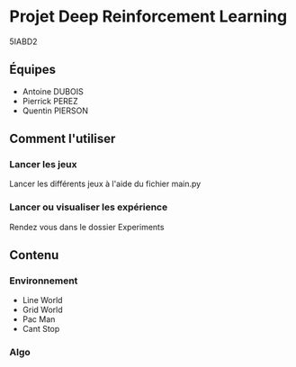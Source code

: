 # Projet Deep Reinforcement Learning
5IABD2

## Équipes
- Antoine DUBOIS
- Pierrick PEREZ
- Quentin PIERSON

## Comment l'utiliser

### Lancer les jeux
Lancer les différents jeux à l'aide du fichier main.py

### Lancer ou visualiser les expérience
Rendez vous dans le dossier Experiments

## Contenu
### Environnement
- Line World
- Grid World
- Pac Man
- Cant Stop

### Algo


